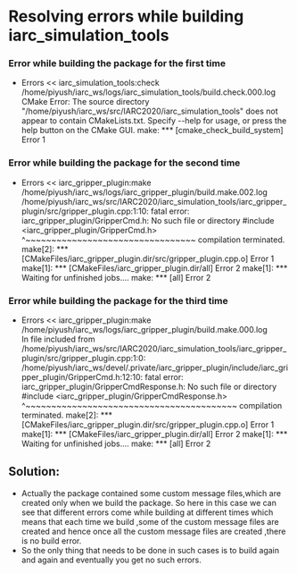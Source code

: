 # Resolving errors while building iarc_simulation_tools
### Error while building the package for the first time
* Errors     << iarc_simulation_tools:check /home/piyush/iarc_ws/logs/iarc_simulation_tools/build.check.000.log
  CMake Error: The source directory "/home/piyush/iarc_ws/src/IARC2020/iarc_simulation_tools" does not appear to contain CMakeLists.txt.
  Specify --help for usage, or press the help button on the CMake GUI.
  make: *** [cmake_check_build_system] Error 1

### Error while building the package for the second time
* Errors     << iarc_gripper_plugin:make /home/piyush/iarc_ws/logs/iarc_gripper_plugin/build.make.002.log                                                                                                    
  /home/piyush/iarc_ws/src/IARC2020/iarc_simulation_tools/iarc_gripper_plugin/src/gripper_plugin.cpp:1:10: fatal error: 
  iarc_gripper_plugin/GripperCmd.h: No such file or directory
  #include <iarc_gripper_plugin/GripperCmd.h>
           ^~~~~~~~~~~~~~~~~~~~~~~~~~~~~~~~~~
  compilation terminated.
  make[2]: *** [CMakeFiles/iarc_gripper_plugin.dir/src/gripper_plugin.cpp.o] Error 1
  make[1]: *** [CMakeFiles/iarc_gripper_plugin.dir/all] Error 2
  make[1]: *** Waiting for unfinished jobs....
  make: *** [all] Error 2

### Error while building the package for the third time
* Errors     << iarc_gripper_plugin:make /home/piyush/iarc_ws/logs/iarc_gripper_plugin/build.make.000.log                                                                                                    
  In file included from /home/piyush/iarc_ws/src/IARC2020/iarc_simulation_tools/iarc_gripper_plugin/src/gripper_plugin.cpp:1:0:
  /home/piyush/iarc_ws/devel/.private/iarc_gripper_plugin/include/iarc_gripper_plugin/GripperCmd.h:12:10: fatal error: 
  iarc_gripper_plugin/GripperCmdResponse.h: No such file or directory
  #include <iarc_gripper_plugin/GripperCmdResponse.h>
            ^~~~~~~~~~~~~~~~~~~~~~~~~~~~~~~~~~~~~~~~~~
  compilation terminated.
  make[2]: *** [CMakeFiles/iarc_gripper_plugin.dir/src/gripper_plugin.cpp.o] Error 1
  make[1]: *** [CMakeFiles/iarc_gripper_plugin.dir/all] Error 2
  make[1]: *** Waiting for unfinished jobs....
  make: *** [all] Error 2

## Solution:
* Actually the package contained some custom message files,which are created only when we build the package. So here in this case we 
  can see that different errors come while building at different times which means that each time we build ,some of the custom message
  files are created and hence once all the custom message files are created ,there is no build error.
* So the only thing that needs to be done in such cases is to build again and again and eventually you get no such errors.


